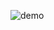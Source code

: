![demo](https://github.com/hipp0campus/50projects50days/blob/master/gifs/04_hidden_search_form.gif)
